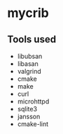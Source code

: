 # mycrib

## Tools used
* libubsan
* libasan
* valgrind
* cmake
* make
* curl
* microhttpd
* sqlite3
* jansson
* cmake-lint
